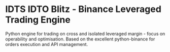 # IDTS IDTO Blitz - Binance Leveraged Trading Engine

Python engine for trading on cross and isolated leveraged margin - focus on operability and optimisation.
Based on the excellent python-binance for orders execution and API management.
